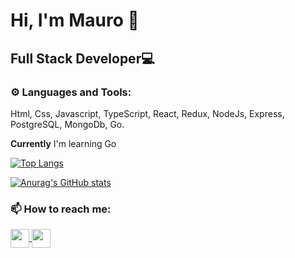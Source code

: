 # Hi, I'm Mauro 👋

## Full Stack Developer💻

### ⚙ Languages and Tools:
Html, Css, Javascript, TypeScript, React, Redux, NodeJs, Express, PostgreSQL, MongoDb, Go.

**Currently** I'm learning Go

[![Top Langs](https://github-readme-stats.vercel.app/api/top-langs/?username=anuraghazra&layout=compact&hide=glsl,astro,rust)](https://github.com/anuraghazra/github-readme-stats)

[![Anurag's GitHub stats](https://github-readme-stats.vercel.app/api?username=mauroarnedo&count_private=true&show_icons=true&theme=vision-friendly-dark)](https://github.com/anuraghazra/github-readme-stats)

### 📫 How to reach me:
<p>
  <a href="https://www.linkedin.com/in/mauro-arnedo/">
    <img align="center" src="https://cdn-icons-png.flaticon.com/512/174/174857.png" height="30" width="30"/>
  </a>
  <a href="mailto:mauro.arnedo7@gmail.com">
    <img align="center" src="https://cdn.icon-icons.com/icons2/2631/PNG/512/gmail_new_logo_icon_159149.png" height="30" width="30"/>
  </a>
</p>  
<!--
**mauroarnedo/MauroArnedo** is a ✨ _special_ ✨ repository because its `README.md` (this file) appears on your GitHub profile.

Here are some ideas to get you started:

- 🔭 I’m currently working on ...
- 🌱 I’m currently learning ...
- 👯 I’m looking to collaborate on ...
- 🤔 I’m looking for help with ...
- 💬 Ask me about ...
- 📫 How to reach me: ...
- 😄 Pronouns: ...
- ⚡ Fun fact: ...
-->
